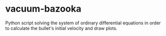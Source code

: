 # vacuum-bazooka
Python script solving the system of ordinary differential equations in order to calculate the bullet's initial velocity and draw plots.
